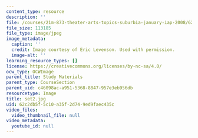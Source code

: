 ```yaml
---
content_type: resource
description: ''
file: /courses/21m-873-theater-arts-topics-suburbia-january-iap-2008/62c2db5f5c10a35f2d749ed9faec435c_set2.jpg
file_size: 113185
file_type: image/jpeg
image_metadata:
  caption: ''
  credit: Image courtesy of Eric Levenson. Used with permission.
  image-alt: ''
learning_resource_types: []
license: https://creativecommons.org/licenses/by-nc-sa/4.0/
ocw_type: OCWImage
parent_title: Study Materials
parent_type: CourseSection
parent_uid: c46098ac-a951-5368-8847-957e3eb956db
resourcetype: Image
title: set2.jpg
uid: 62c2db5f-5c10-a35f-2d74-9ed9faec435c
video_files:
  video_thumbnail_file: null
video_metadata:
  youtube_id: null
---
```

